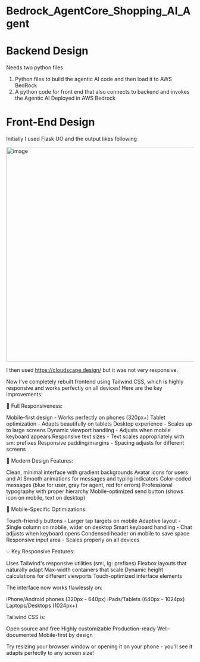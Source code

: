 # Bedrock_AgentCore_Shopping_AI_Agent

# Backend Design 
Needs two python files 

1. Python files to build the agentic AI code and then load it to AWS BedRock
3. A python code for front end that also connects to backend and invokes the Agentic AI Deployed in AWS Bedrock

# Front-End Design 
Initially I used Flask UO and the output likes following 

<img width="819" height="575" alt="image" src="https://github.com/user-attachments/assets/cc5f8c10-c3ad-4254-bf0b-49b6275e87eb" />

I then used https://cloudscape.design/ but it was not very responsive. 

Now I've completely rebuilt frontend using Tailwind CSS, which is highly responsive and works perfectly on all devices! Here are the key improvements:

📱 Full Responsiveness:

Mobile-first design - Works perfectly on phones (320px+)
Tablet optimization - Adapts beautifully on tablets
Desktop experience - Scales up to large screens
Dynamic viewport handling - Adjusts when mobile keyboard appears
Responsive text sizes - Text scales appropriately with sm: prefixes
Responsive padding/margins - Spacing adjusts for different screens

🎨 Modern Design Features:

Clean, minimal interface with gradient backgrounds
Avatar icons for users and AI
Smooth animations for messages and typing indicators
Color-coded messages (blue for user, gray for agent, red for errors)
Professional typography with proper hierarchy
Mobile-optimized send button (shows icon on mobile, text on desktop)

🚀 Mobile-Specific Optimizations:

Touch-friendly buttons - Larger tap targets on mobile
Adaptive layout - Single column on mobile, wider on desktop
Smart keyboard handling - Chat adjusts when keyboard opens
Condensed header on mobile to save space
Responsive input area - Scales properly on all devices

💡 Key Responsive Features:

Uses Tailwind's responsive utilities (sm:, lg: prefixes)
Flexbox layouts that naturally adapt
Max-width containers that scale
Dynamic height calculations for different viewports
Touch-optimized interface elements

The interface now works flawlessly on:

iPhone/Android phones (320px - 640px)
iPads/Tablets (640px - 1024px)
Laptops/Desktops (1024px+)

Tailwind CSS is:

Open source and free
Highly customizable
Production-ready
Well-documented
Mobile-first by design

Try resizing your browser window or opening it on your phone - you'll see it adapts perfectly to any screen size!
